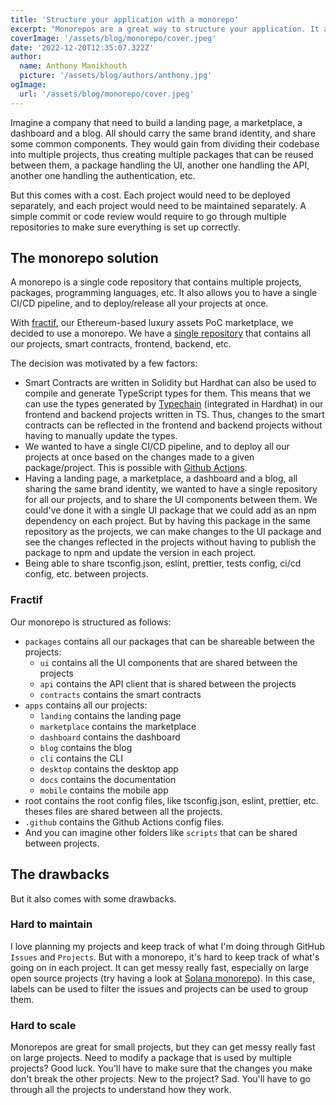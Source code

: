 ```yaml
---
title: 'Structure your application with a monorepo'
excerpt: "Monorepos are a great way to structure your application. It allows you to have a single repository for all your projects, and to share code between them. But it also comes with some drawbacks. Let's see if it's the right solution for you."
coverImage: '/assets/blog/monorepo/cover.jpeg'
date: '2022-12-20T12:35:07.322Z'
author:
  name: Anthony Manikhouth
  picture: '/assets/blog/authors/anthony.jpg'
ogImage:
  url: '/assets/blog/monorepo/cover.jpeg'
---
```


Imagine a company that need to build a landing page, a marketplace, a dashboard and a blog. All should carry the same brand identity, and share some common components. They would gain from dividing their codebase into multiple projects, thus creating multiple packages that can be reused between them, a package handling the UI, another one handling the API, another one handling the authentication, etc. 

But this comes with a cost. Each project would need to be deployed separately, and each project would need to be maintained separately. A simple commit or code review would require to go through multiple repositories to make sure everything is set up correctly.

## The monorepo solution
A monorepo is a single code repository that contains multiple projects, packages, programming languages, etc. It also allows you to have a single CI/CD pipeline, and to deploy/release all your projects at once. 

With [fractif](https://fractif-landing-78ku3tpwv-fractif.vercel.app), our Ethereum-based luxury assets PoC marketplace, we decided to use a monorepo. We have a [single repository](https://github.com/Fractif/fractif) that contains all our projects, smart contracts, frontend, backend, etc.

The decision was motivated by a few factors:
- Smart Contracts are written in Solidity but Hardhat can also be used to compile and generate TypeScript types for them. This means that we can use the types generated by [Typechain](https://github.com/dethcrypto/TypeChain) (integrated in Hardhat) in our frontend and backend projects written in TS. Thus, changes to the smart contracts can be reflected in the frontend and backend projects without having to manually update the types.
- We wanted to have a single CI/CD pipeline, and to deploy all our projects at once based on the changes made to a given package/project. This is possible with [Github Actions](https://github.com/features/actions).
- Having a landing page, a marketplace, a dashboard and a blog, all sharing the same brand identity, we wanted to have a single repository for all our projects, and to share the UI components between them. We could've done it with a single UI package that we could add as an npm dependency on each project. But by having this package in the same repository as the projects, we can make changes to the UI package and see the changes reflected in the projects without having to publish the package to npm and update the version in each project.
- Being able to share tsconfig.json, eslint, prettier, tests config, ci/cd config, etc. between projects.

### Fractif
Our monorepo is structured as follows:
- `packages` contains all our packages that can be shareable between the projects:
  - `ui` contains all the UI components that are shared between the projects
  - `api` contains the API client that is shared between the projects
  - `contracts` contains the smart contracts
- `apps` contains all our projects:
  - `landing` contains the landing page
  - `marketplace` contains the marketplace
  - `dashboard` contains the dashboard
  - `blog` contains the blog
  - `cli` contains the CLI
  - `desktop` contains the desktop app
  - `docs` contains the documentation
  - `mobile` contains the mobile app
- root contains the root config files, like tsconfig.json, eslint, prettier, etc. theses files are shared between all the projects.
- `.github` contains the Github Actions config files.
- And you can imagine other folders like `scripts` that can be shared between projects.

## The drawbacks
But it also comes with some drawbacks. 
### Hard to maintain
I love planning my projects and keep track of what I'm doing through GitHub `Issues` and `Projects`. But with a monorepo, it's hard to keep track of what's going on in each project. It can get messy really fast, especially on large open source projects (try having a look at [Solana monorepo](https://github.com/solana-labs/solana/issues)). In this case, labels can be used to filter the issues and projects can be used to group them.
### Hard to scale
Monorepos are great for small projects, but they can get messy really fast on large projects. Need to modify a package that is used by multiple projects? Good luck. You'll have to make sure that the changes you make don't break the other projects. New to the project? Sad. You'll have to go through all the projects to understand how they work.